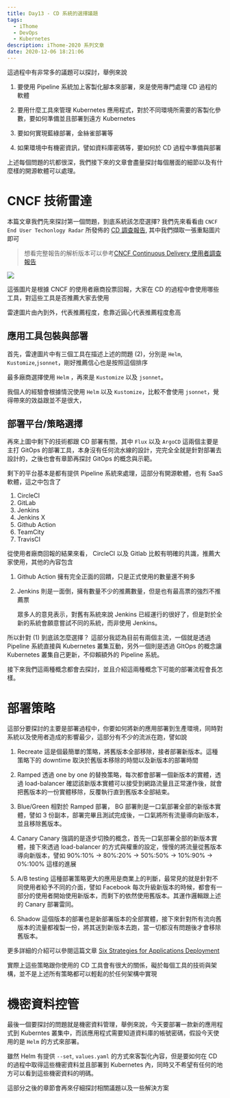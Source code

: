 ```yaml
---
title: Day13 - CD 系統的選擇議題
tags:
  - iThome
  - DevOps
  - Kubernetes
description: iThome-2020 系列文章
date: 2020-12-06 18:21:06
---
```


這過程中有非常多的議題可以探討，舉例來說

1. 要使用 Pipeline 系統加上客製化腳本來部署，來是使用專門處理 CD 過程的軟體
2. 要用什麼工具來管理 Kubernetes 應用程式，對於不同環境所需要的客製化參數，要如何準備並且部署到遠方 Kubernetes

3. 要如何實現藍綠部署，金絲雀部署等
4. 如果環境中有機密資訊，譬如資料庫密碼等，要如何於 CD 過程中準備與部署



上述每個問題的坑都很深，我們接下來的文章會盡量探討每個層面的細節以及有什麼樣的開源軟體可以處理。



# CNCF 技術雷達

本篇文章我們先來探討第一個問題，到底系統該怎麼選擇? 我們先來看看由 `CNCF End User Techonlogy Radar` 所發佈的 [CD 調查報告](https://radar.cncf.io/2020-06-continuous-delivery), 其中我們擷取一張重點圖片即可

> 想看完整報告的解析版本可以參考[CNCF Continuous Delivery 使用者調查報告](https://www.hwchiu.com/cncf-tech-radar-cd.html)

![](https://i.imgur.com/5cY59sh.png)

這張圖片是根據 CNCF 的使用者廠商投票回報，大家在 CD 的過程中會使用哪些工具，對這些工具是否推薦大家去使用

雷達圖片由內到外，代表推薦程度，愈靠近圓心代表推薦程度愈高



## 應用工具包裝與部署

首先，雷達圖片中有三個工具在描述上述的問題 (2)，分別是 `Helm`, `Kustomize`,`jsonnet`，剛好推薦信心也是按照這個排序

最多廠商選擇使用 `Helm` ，再來是 `Kustomize` 以及 `jsonnet`。

我個人的經驗會根據情況使用 `Helm` 以及 `Kustomize`，比較不會使用 `jsonnet`，覺得帶來的效益跟並不是很大，



## 部署平台/策略選擇

再來上圖中剩下的技術都跟 CD 部署有關，其中 `Flux` 以及 `ArgoCD` 這兩個主要是主打 GitOps 的部署工具，本身沒有任何流水線的設計，完完全全就是針對部署去設計的，之後也會有章節再探討 GitOps 的概念與示範。

剩下的平台基本是都有提供 Pipeline 系統來處理，這部分有開源軟體，也有 SaaS 軟體，這之中包含了

1. CircleCI
2. GitLab
3. Jenkins
4. Jenkins X
5. Github Action
6. TeamCity
7. TravisCI



從使用者廠商回報的結果來看， CircleCI 以及 Gitlab 比較有明確的共識，推薦大家使用，其他的內容包含

1. Github Action 擁有完全正面的回饋，只是正式使用的數量還不夠多

2. Jenkins 則是一面倒，擁有數量不少的推薦數量，但是也有最高票的強烈不推薦票

   眾多人的意見表示，對舊有系統來說 Jenkins 已經運行的很好了，但是對於全新的系統會願意嘗試不同的系統，而非使用 Jenkins。



所以針對 (1) 到底該怎麼選擇？ 這部分我認為目前有兩個主流，一個就是透過 Pipeline 系統直接與 Kubernetes 叢集互動，另外一個則是透過 GItOps 的概念讓 Kubernetes 叢集自己更新，不仰賴額外的 Pipeline 系統。

接下來我們這兩種概念都會去探討，並且介紹這兩種概念下可能的部署流程會長怎樣。



# 部署策略

這部分要探討的主要是部署過程中，你要如何將新的應用部署到生產環境，同時對系統以及使用者造成的影響最少，這部分有不少的流派在跑，譬如說

1. Recreate
   這是個最簡單的策略，將舊版本全部移除，接者部署新版本。這種策略下的 downtime 取決於舊版本移除的時間以及新版本的部署時間

2. Ramped
   透過 one by one 的替換策略，每次都會部署一個新版本的實體，透過 load-balancer 確認該新版本實體可以接受到網路流量且正常運作後，就會把舊版本的一份實體移除，反覆執行直到舊版本全部結束。

3. Blue/Green
   相對於 Ramped 部署， BG 部署則是一口氣部署全部的新版本實體，譬如 3 份副本，部署完畢且測試完成後，一口氣將所有流量導向新版本，並且移除舊版本。

4. Canary
   Canary 強調的是逐步切換的概念，首先一口氣部署全部的新版本實體，接下來透過 load-balancer 的方式與權重的設定，慢慢的將流量從舊版本導向新版本，譬如 90%:10% -> 80%:20% -> 50%:50% -> 10%:90% -> 0%:100% 這樣的進展

5. A/B testing
   這種部署策略更大的應用是商業上的判斷，最常見的就是針對不同使用者給予不同的介面，譬如 Facebook 每次升級新版本的時候，都會有一部分的使用者開始使用新版本，而剩下的依然使用舊版本。其運作邏輯跟上述的 Canary 部署雷同。

6. Shadow
   這個版本的部署也是新部署版本的全部實體，接下來針對所有流向舊版本的流量都複製一份，將其送到新版本去跑，當一切都沒有問題後才會移除舊版本。



更多詳細的介紹可以參閱這篇文章 [Six Strategies for Applications Deployment](https://thenewstack.io/deployment-strategies/)

實際上這些策略跟你使用的 CD 工具會有很大的關係，礙於每個工具的技術與架構，並不是上述所有策略都可以輕鬆的於任何架構中實現



# 機密資料控管

最後一個要探討的問題就是機密資料管理，舉例來說，今天要部署一款新的應用程式到 Kuberntes 叢集中，而該應用程式需要知道資料庫的帳號密碼，假設今天使用的是 `Helm` 的方式來部署。

雖然 Helm 有提供 `--set`, `values.yaml` 的方式來客製化內容，但是要如何在 CD 的過程中取得這些機密資料並且部署到 Kubernetes 內，同時又不希望有任何的地方可以看到這些機密資料的明碼。

這部分之後的章節會再來仔細探討相關議題以及一些解決方案


